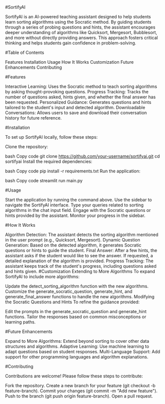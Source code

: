 #SortifyAI

SortifyAI is an AI-powered teaching assistant designed to help students learn sorting algorithms using the Socratic method. By guiding students through a series of probing questions and hints, the assistant encourages deeper understanding of algorithms like Quicksort, Mergesort, Bubblesort, and more without directly providing answers. This approach fosters critical thinking and helps students gain confidence in problem-solving.

#Table of Contents

Features
Installation
Usage
How It Works
Customization
Future Enhancements
Contributing

#Features

Interactive Learning: Uses the Socratic method to teach sorting algorithms by asking thought-provoking questions.
Progress Tracking: Tracks the number of questions asked, hints given, and whether the final answer has been requested.
Personalized Guidance: Generates questions and hints tailored to the student's input and detected algorithm.
Downloadable Conversations: Allows users to save and download their conversation history for future reference.

#Installation

To set up SortifyAI locally, follow these steps:

Clone the repository:

bash
Copy code
git clone https://github.com/your-username/sortifyai.git
cd sortifyai
Install the required dependencies:

bash
Copy code
pip install -r requirements.txt
Run the application:

bash
Copy code
streamlit run main.py

#Usage

Start the application by running the command above.
Use the sidebar to navigate the SortifyAI interface.
Type your queries related to sorting algorithms in the chat input field.
Engage with the Socratic questions or hints provided by the assistant.
Monitor your progress in the sidebar.

#How It Works

Algorithm Detection: The assistant detects the sorting algorithm mentioned in the user prompt (e.g., Quicksort, Mergesort).
Dynamic Question Generation: Based on the detected algorithm, it generates Socratic questions or hints to guide the student.
Final Answer: After a few hints, the assistant asks if the student would like to see the answer. If requested, a detailed explanation of the algorithm is provided.
Progress Tracking: The assistant keeps track of the student's progress, including questions asked and hints given.
#Customization
Extending to More Algorithms
To expand SortifyAI to include more algorithms:

Update the detect_sorting_algorithm function with the new algorithms.
Customize the generate_socratic_question, generate_hint, and generate_final_answer functions to handle the new algorithms.
Modifying the Socratic Questions and Hints
To refine the guidance provided:

Edit the prompts in the generate_socratic_question and generate_hint functions.
Tailor the responses based on common misconceptions or learning paths.

#Future Enhancements

Expand to More Algorithms: Extend beyond sorting to cover other data structures and algorithms.
Adaptive Learning: Use machine learning to adapt questions based on student responses.
Multi-Language Support: Add support for other programming languages and algorithm explanations.

#Contributing

Contributions are welcome! Please follow these steps to contribute:

Fork the repository.
Create a new branch for your feature (git checkout -b feature-branch).
Commit your changes (git commit -m "Add new feature").
Push to the branch (git push origin feature-branch).
Open a pull request.
